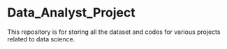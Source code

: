 # Data_Analyst_Project
This repository is for storing all the dataset and codes for various projects related to data science.
